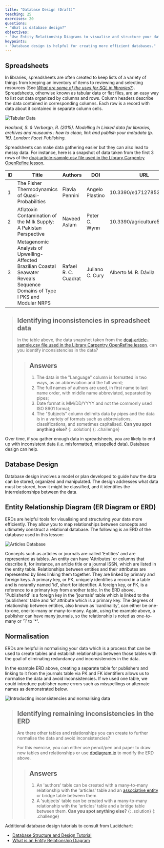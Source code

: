 ```yaml
---
title: "Database Design (Draft)"
teaching: 25
exercises: 20
questions:
- "What is database design?"
objectives:
- "Use Entity Relationship Diagrams to visualise and structure your data."
keypoints:
- "Database design is helpful for creating more efficient databases."
---
```


## Spreadsheets

In libraries, spreadsheets are often created to keep lists of a variety of things from keeping an inventory of items to reviewing and selecting resources (See _[What are some of the uses for SQL in libraries?](/lc-sql/01-introduction/)_). Spreadsheets, otherwise known as tabular data or flat files, are an easy way to list out data organized by columns and rows. Column headers describe the data contained in corresponding columns. Each row is a record with data about it contained in separate column cells.

![Tabular Data](../assets/img/table-spreadsheet-img.png)

_Hooland, S. & Verborgh, R. (2015). Modelling In Linked data for libraries, archives and museums : how to clean, link and publish your metadata (p. 16). London: Facet Publishing._

Spreadsheets can make data gathering easier but they can also lead to messy data. For instance, here is a snapshot of data taken from the first 3 rows of the [doaj-article-sample.csv file used in the Library Carpentry OpenRefine lesson](https://librarycarpentry.org/lc-open-refine/setup.html).

| ID | Title                                                                                                                         | Authors                                                   | DOI                        | URL                                                       | Date       | Language | Subjects                                                                                                       |
|----|-------------------------------------------------------------------------------------------------------------------------------|-----------------------------------------------------------|----------------------------|-----------------------------------------------------------|------------|----------|----------------------------------------------------------------------------------------------------------------|
| 1  | The Fisher Thermodynamics of Quasi-Probabilities                                                                              | Flavia Pennini|Angelo Plastino                            | 10.3390/e17127853          | https://doaj.org/article/b75e8d5cca3f46cbbd63e91be5b32412 | 01/11/2015 | EN       | Fisher information|quasi-probabilities|complementarity|Physics|QC1-999|Science|Q                               |
| 2  | Aflatoxin Contamination of the Milk Supply: A Pakistan Perspective                                                            | Naveed Aslam|Peter C. Wynn                                | 10.3390/agriculture5041172 | https://doaj.org/article/0edc5af6672641c0bd45608812a34f9e | 01/11/2015 | EN       | aflatoxins|AFM1|AFB1|milk marketing chains|hepatocellular carcinoma|Agriculture (General)|S1-972|Agriculture|S |
| 3  | Metagenomic Analysis of Upwelling-Affected Brazilian Coastal Seawater Reveals Sequence Domains of Type I PKS and Modular NRPS | Rafael R. C. Cuadrat|Juliano C. Cury|Alberto M. R. Dávila | 10.3390/ijms161226101      | https://doaj.org/article/d9fe469f75a0442382b84ba4f50007ee | 01/11/2015 | EN       | PKS|NRPS|metagenomics|environmental genomics|upwelling|coastal environment|Chemistry|QD1-999|Science|Q         |

>## Identifying inconsistencies in spreadsheet data
>
> In the table above, the data snapshot taken from the [doaj-article-sample.csv file used in the Library Carpentry OpenRefine lesson](https://librarycarpentry.org/lc-open-refine/setup.html), can you identify inconsistencies in the data?
>
> > ## Answers
> > 1. The data in the "Language" column is formatted in two ways, as an abbreviation and the full word;
> > 2. The full names of authors are used, in first name to last name order, with middle name abbreviated, separated by pipes;
> > 3. Date format is MM/DD/YYYY and not the commonly used ISO 8601 format; 
> > 4. The "Subjects" column delimits data by pipes and the data is in a variety of formats such as abbreviations, classifications, and sometimes capitalised. 
> > **Can you spot anything else?**
> {: .solution}
{: .challenge}

Over time, if you gather enough data in spreadsheets, you are likely to end up with inconsistent data (i.e. misformatted, misspelled data). Database design can help.

## Database Design

Database design involves a model or plan developed to guide how the data can be stored, organized and manipulated. The design addresses what data must be stored, how it might be classified, and it identifies the interrelationships between the data.   

## Entity Relationship Diagram (ER Diagram or ERD)

ERDs are helpful tools for visualising and structuring your data more efficiently. They allow you to map relationships between concepts and ultimately construct a relational database. The following is an ERD of the database used in this lesson:

![Articles Database](../assets/img/articles-erd.png)

Concepts such as articles or journals are called 'Entities' and are represented as tables. An entity can have 'Attributes' or columns that describe it, for instance, an article title or a journal ISSN, which are listed in the entity table. Relationships between entities and their attributes are represented by lines linking them together. They are linked by primary and foreign keys. A primary key, or PK, uniquely identifies a record in a table and is noramlly named 'id', short for identifier. A foreign key, or FK, is a reference to a primary key from another table. In the ERD above, 'PublisherId' is a foreign key in the 'journals' table which is linked to the 'publishers' table and 'id' attribute which is a primary key. The degrees of relationship between entities, also known as 'cardinality', can either be one-to-one, one-to-many or many-to-many. Again, using the example above, a publisher can have many journals, so the relationship is noted as one-to-many or '1' to '*'.

## Normalisation

ERDs are helpful in normalising your data which is a process that can be used to create tables and establish relationships between those tables with the goal of eliminating redundancy and inconsistencies in the data. 

In the example ERD above, creating a separate table for publishers and linking to it from the journals table via PK and FK identifiers allows us to normalise the data and avoid inconsistencies. If we used one table, we could introduce publisher name errors such as misspellings or alternate names as demonstrated below.

![Introducting inconsistencies and normalising data](../assets/img/normalisation.png)

>## Identifying remaining inconsistencies in the ERD
>
> Are there other tables and relationships you can create to further normalise the data and avoid inconsistencies?
>
> For this exercise, you can either use pencil/pen and paper to draw new tables and relationships or use [dbdiagram.io](https://dbdiagram.io/d/5cc32b0cf7c5bb70c72fc530) to modify the ERD above.
>
> > ## Answers
> > 1. An 'authors' table can be created with a many-to-many relationship with the 'articles' table and an [associative entity](https://en.wikipedia.org/wiki/Associative_entity) or bridge table between them.
> > 2. A 'subjects' table can be created with a many-to-many relationship with the 'articles' table and a bridge table between them.
> > **Can you spot anything else?**
> {: .solution}
{: .challenge}

Additional database design tutorials to consult from Lucidchart:

* [Database Structure and Design Tutorial](https://www.lucidchart.com/pages/database-diagram/database-design)
* [What is an Entity Relationship Diagram](https://www.lucidchart.com/pages/er-diagrams)
